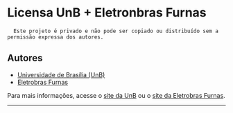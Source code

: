 # Licensa UnB + Eletronbras Furnas

      Este projeto é privado e não pode ser copiado ou distribuído sem a permissão expressa dos autores.

## Autores

- [Universidade de Brasília (UnB)](https://www.unb.br/)
- [Eletrobras Furnas](https://www.furnas.com.br/)

Para mais informações, acesse o [site da UnB](https://www.unb.br/) ou o [site da Eletrobras Furnas](https://www.furnas.com.br/).

---
